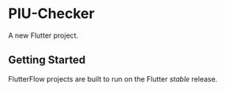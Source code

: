 # PIU-Checker

A new Flutter project.

## Getting Started

FlutterFlow projects are built to run on the Flutter _stable_ release.
